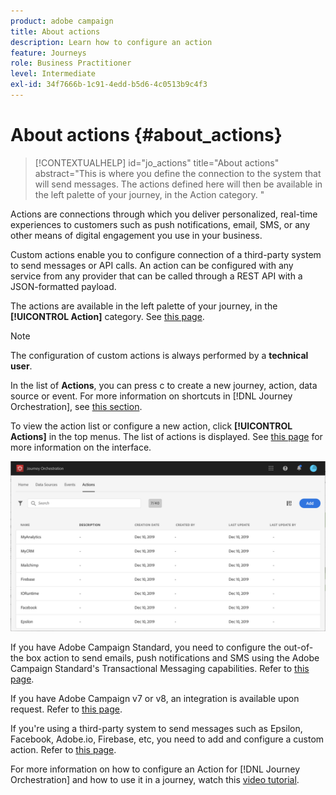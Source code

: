 ```yaml
---
product: adobe campaign
title: About actions
description: Learn how to configure an action
feature: Journeys
role: Business Practitioner
level: Intermediate
exl-id: 34f7666b-1c91-4edd-b5d6-4c0513b9c4f3
---
```

# About actions {#about_actions}

>[!CONTEXTUALHELP]
>id="jo_actions"
>title="About actions"
>abstract="This is where you define the connection to the system that will send messages. The actions defined here will then be available in the left palette of your journey, in the Action category. "

Actions are connections through which you deliver personalized, real-time experiences to customers such as push notifications, email, SMS, or any other means of digital engagement you use in your business.

Custom actions enable you to configure connection of a third-party system to send messages or API calls. An action can be configured with any service from any provider that can be called through a REST API with a JSON-formatted payload.

The actions are available in the left palette of your journey, in the **[!UICONTROL Action]** category. See [this page](../building-journeys/about-action-activities.md).

>[!NOTE]
>
>The configuration of custom actions is always performed by a **technical user**.

In the list of **Actions**, you can press c to create a new journey, action, data source or event. For more information on shortcuts in [!DNL Journey Orchestration], see [this section](../about/user-interface.md#section_ksq_zr1_ffb).

To view the action list or configure a new action, click **[!UICONTROL Actions]** in the top menus. The list of actions is displayed. See [this page](../about/user-interface.md) for more information on the interface.

![](../assets/custom1.png)

If you have Adobe Campaign Standard, you need to configure the out-of-the box action to send emails, push notifications and SMS using the Adobe Campaign Standard's Transactional Messaging capabilities. Refer to [this page](../action/working-with-adobe-campaign.md).

If you have Adobe Campaign v7 or v8, an integration is available upon request. Refer to [this page](../action/acc-action.md).

If you're using a third-party system to send messages such as Epsilon, Facebook, Adobe.io, Firebase, etc, you need to add and configure a custom action. Refer to [this page](../action/about-custom-action-configuration.md).

For more information on how to configure an Action for [!DNL Journey Orchestration] and how to use it in a journey, watch this [video tutorial](https://experienceleague.adobe.com/docs/platform-learn/tutorials/journey-orchestration/configure-actions.html).
